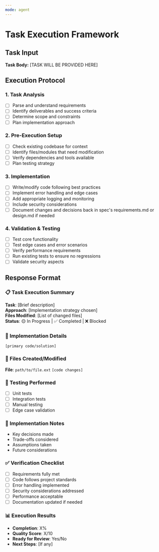 ```yaml
---
mode: agent
---
```

# Task Execution Framework

## Task Input
**Task Body:** [TASK WILL BE PROVIDED HERE]

## Execution Protocol

### 1. Task Analysis
- [ ] Parse and understand requirements
- [ ] Identify deliverables and success criteria
- [ ] Determine scope and constraints
- [ ] Plan implementation approach

### 2. Pre-Execution Setup
- [ ] Check existing codebase for context
- [ ] Identify files/modules that need modification
- [ ] Verify dependencies and tools available
- [ ] Plan testing strategy

### 3. Implementation
- [ ] Write/modify code following best practices
- [ ] Implement error handling and edge cases
- [ ] Add appropriate logging and monitoring
- [ ] Include security considerations
- [ ] Document changes and decisions back in spec's requirements.md or design.md if needed

### 4. Validation & Testing
- [ ] Test core functionality
- [ ] Test edge cases and error scenarios
- [ ] Verify performance requirements
- [ ] Run existing tests to ensure no regressions
- [ ] Validate security aspects

## Response Format

### 📋 Task Execution Summary
**Task**: [Brief description]  
**Approach**: [Implementation strategy chosen]  
**Files Modified**: [List of changed files]  
**Status**: 🟡 In Progress | ✅ Completed | ❌ Blocked

### 🔧 Implementation Details
```[primary code/solution]```

### 📁 Files Created/Modified
**File**: `path/to/file.ext`
```[code changes]```

### 🧪 Testing Performed
- [ ] Unit tests
- [ ] Integration tests  
- [ ] Manual testing
- [ ] Edge case validation

### 📝 Implementation Notes
- Key decisions made
- Trade-offs considered
- Assumptions taken
- Future considerations

### ✅ Verification Checklist
- [ ] Requirements fully met
- [ ] Code follows project standards
- [ ] Error handling implemented
- [ ] Security considerations addressed
- [ ] Performance acceptable
- [ ] Documentation updated if needed

### 📊 Execution Results
- **Completion**: X%
- **Quality Score**: X/10
- **Ready for Review**: Yes/No
- **Next Steps**: [If any]